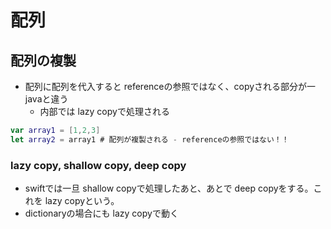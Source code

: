 
# 配列

## 配列の複製

+ 配列に配列を代入すると referenceの参照ではなく、copyされる部分が一javaと違う
  + 内部では lazy copyで処理される

```swift
var array1 = [1,2,3]
let array2 = array1 # 配列が複製される - referenceの参照ではない！！
```

### lazy copy, shallow copy, deep copy

+ swiftでは一旦 shallow copyで処理したあと、あとで deep copyをする。これを lazy copyという。
+ dictionaryの場合にも lazy copyで動く
